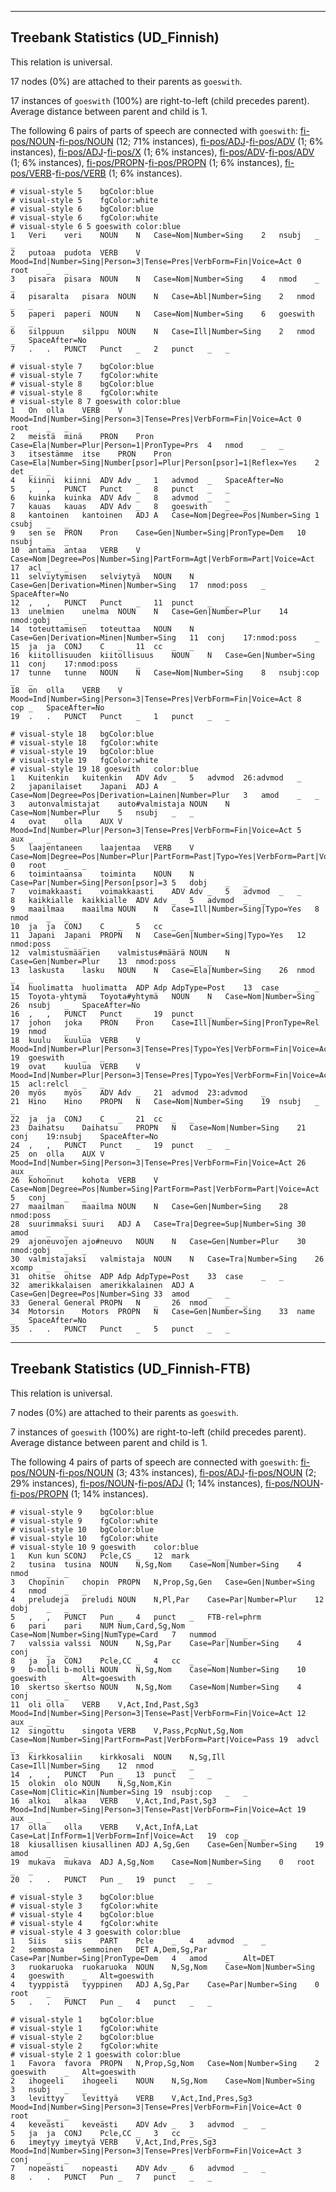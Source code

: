 

--------------------------------------------------------------------------------

## Treebank Statistics (UD_Finnish)

This relation is universal.

17 nodes (0%) are attached to their parents as `goeswith`.

17 instances of `goeswith` (100%) are right-to-left (child precedes parent).
Average distance between parent and child is 1.

The following 6 pairs of parts of speech are connected with `goeswith`: [fi-pos/NOUN]()-[fi-pos/NOUN]() (12; 71% instances), [fi-pos/ADJ]()-[fi-pos/ADV]() (1; 6% instances), [fi-pos/ADJ]()-[fi-pos/X]() (1; 6% instances), [fi-pos/ADV]()-[fi-pos/ADV]() (1; 6% instances), [fi-pos/PROPN]()-[fi-pos/PROPN]() (1; 6% instances), [fi-pos/VERB]()-[fi-pos/VERB]() (1; 6% instances).


~~~ conllu
# visual-style 5	bgColor:blue
# visual-style 5	fgColor:white
# visual-style 6	bgColor:blue
# visual-style 6	fgColor:white
# visual-style 6 5 goeswith	color:blue
1	Veri	veri	NOUN	N	Case=Nom|Number=Sing	2	nsubj	_	_
2	putoaa	pudota	VERB	V	Mood=Ind|Number=Sing|Person=3|Tense=Pres|VerbForm=Fin|Voice=Act	0	root	_	_
3	pisara	pisara	NOUN	N	Case=Nom|Number=Sing	4	nmod	_	_
4	pisaralta	pisara	NOUN	N	Case=Abl|Number=Sing	2	nmod	_	_
5	paperi	paperi	NOUN	N	Case=Nom|Number=Sing	6	goeswith	_	_
6	silppuun	silppu	NOUN	N	Case=Ill|Number=Sing	2	nmod	_	SpaceAfter=No
7	.	.	PUNCT	Punct	_	2	punct	_	_

~~~


~~~ conllu
# visual-style 7	bgColor:blue
# visual-style 7	fgColor:white
# visual-style 8	bgColor:blue
# visual-style 8	fgColor:white
# visual-style 8 7 goeswith	color:blue
1	On	olla	VERB	V	Mood=Ind|Number=Sing|Person=3|Tense=Pres|VerbForm=Fin|Voice=Act	0	root	_	_
2	meistä	minä	PRON	Pron	Case=Ela|Number=Plur|Person=1|PronType=Prs	4	nmod	_	_
3	itsestämme	itse	PRON	Pron	Case=Ela|Number=Sing|Number[psor]=Plur|Person[psor]=1|Reflex=Yes	2	det	_	_
4	kiinni	kiinni	ADV	Adv	_	1	advmod	_	SpaceAfter=No
5	,	,	PUNCT	Punct	_	8	punct	_	_
6	kuinka	kuinka	ADV	Adv	_	8	advmod	_	_
7	kauas	kauas	ADV	Adv	_	8	goeswith	_	_
8	kantoinen	kantoinen	ADJ	A	Case=Nom|Degree=Pos|Number=Sing	1	csubj	_	_
9	sen	se	PRON	Pron	Case=Gen|Number=Sing|PronType=Dem	10	nsubj	_	_
10	antama	antaa	VERB	V	Case=Nom|Degree=Pos|Number=Sing|PartForm=Agt|VerbForm=Part|Voice=Act	17	acl	_	_
11	selviytymisen	selviytyä	NOUN	N	Case=Gen|Derivation=Minen|Number=Sing	17	nmod:poss	_	SpaceAfter=No
12	,	,	PUNCT	Punct	_	11	punct	_	_
13	unelmien	unelma	NOUN	N	Case=Gen|Number=Plur	14	nmod:gobj	_	_
14	toteuttamisen	toteuttaa	NOUN	N	Case=Gen|Derivation=Minen|Number=Sing	11	conj	17:nmod:poss	_
15	ja	ja	CONJ	C	_	11	cc	_	_
16	kiitollisuuden	kiitollisuus	NOUN	N	Case=Gen|Number=Sing	11	conj	17:nmod:poss	_
17	tunne	tunne	NOUN	N	Case=Nom|Number=Sing	8	nsubj:cop	_	_
18	on	olla	VERB	V	Mood=Ind|Number=Sing|Person=3|Tense=Pres|VerbForm=Fin|Voice=Act	8	cop	_	SpaceAfter=No
19	.	.	PUNCT	Punct	_	1	punct	_	_

~~~


~~~ conllu
# visual-style 18	bgColor:blue
# visual-style 18	fgColor:white
# visual-style 19	bgColor:blue
# visual-style 19	fgColor:white
# visual-style 19 18 goeswith	color:blue
1	Kuitenkin	kuitenkin	ADV	Adv	_	5	advmod	26:advmod	_
2	japanilaiset	Japani	ADJ	A	Case=Nom|Degree=Pos|Derivation=Lainen|Number=Plur	3	amod	_	_
3	autonvalmistajat	auto#valmistaja	NOUN	N	Case=Nom|Number=Plur	5	nsubj	_	_
4	ovat	olla	AUX	V	Mood=Ind|Number=Plur|Person=3|Tense=Pres|VerbForm=Fin|Voice=Act	5	aux	_	_
5	laajentaneen	laajentaa	VERB	V	Case=Nom|Degree=Pos|Number=Plur|PartForm=Past|Typo=Yes|VerbForm=Part|Voice=Act	0	root	_	_
6	toimintaansa	toiminta	NOUN	N	Case=Par|Number=Sing|Person[psor]=3	5	dobj	_	_
7	voimakkaasti	voimakkaasti	ADV	Adv	_	5	advmod	_	_
8	kaikkialle	kaikkialle	ADV	Adv	_	5	advmod	_	_
9	maailmaa	maailma	NOUN	N	Case=Ill|Number=Sing|Typo=Yes	8	nmod	_	_
10	ja	ja	CONJ	C	_	5	cc	_	_
11	Japani	Japani	PROPN	N	Case=Gen|Number=Sing|Typo=Yes	12	nmod:poss	_	_
12	valmistusmäärien	valmistus#määrä	NOUN	N	Case=Gen|Number=Plur	13	nmod:poss	_	_
13	laskusta	lasku	NOUN	N	Case=Ela|Number=Sing	26	nmod	_	_
14	huolimatta	huolimatta	ADP	Adp	AdpType=Post	13	case	_	_
15	Toyota-yhtymä	Toyota#yhtymä	NOUN	N	Case=Nom|Number=Sing	26	nsubj	_	SpaceAfter=No
16	,	,	PUNCT	Punct	_	19	punct	_	_
17	johon	joka	PRON	Pron	Case=Ill|Number=Sing|PronType=Rel	19	nmod	_	_
18	kuulu	kuulua	VERB	V	Mood=Ind|Number=Plur|Person=3|Tense=Pres|Typo=Yes|VerbForm=Fin|Voice=Act	19	goeswith	_	_
19	ovat	kuulua	VERB	V	Mood=Ind|Number=Plur|Person=3|Tense=Pres|Typo=Yes|VerbForm=Fin|Voice=Act	15	acl:relcl	_	_
20	myös	myös	ADV	Adv	_	21	advmod	23:advmod	_
21	Hino	Hino	PROPN	N	Case=Nom|Number=Sing	19	nsubj	_	_
22	ja	ja	CONJ	C	_	21	cc	_	_
23	Daihatsu	Daihatsu	PROPN	N	Case=Nom|Number=Sing	21	conj	19:nsubj	SpaceAfter=No
24	,	,	PUNCT	Punct	_	19	punct	_	_
25	on	olla	AUX	V	Mood=Ind|Number=Sing|Person=3|Tense=Pres|VerbForm=Fin|Voice=Act	26	aux	_	_
26	kohonnut	kohota	VERB	V	Case=Nom|Degree=Pos|Number=Sing|PartForm=Past|VerbForm=Part|Voice=Act	5	conj	_	_
27	maailman	maailma	NOUN	N	Case=Gen|Number=Sing	28	nmod:poss	_	_
28	suurimmaksi	suuri	ADJ	A	Case=Tra|Degree=Sup|Number=Sing	30	amod	_	_
29	ajoneuvojen	ajo#neuvo	NOUN	N	Case=Gen|Number=Plur	30	nmod:gobj	_	_
30	valmistajaksi	valmistaja	NOUN	N	Case=Tra|Number=Sing	26	xcomp	_	_
31	ohitse	ohitse	ADP	Adp	AdpType=Post	33	case	_	_
32	amerikkalaisen	amerikkalainen	ADJ	A	Case=Gen|Degree=Pos|Number=Sing	33	amod	_	_
33	General	General	PROPN	N	_	26	nmod	_	_
34	Motorsin	Motors	PROPN	N	Case=Gen|Number=Sing	33	name	_	SpaceAfter=No
35	.	.	PUNCT	Punct	_	5	punct	_	_

~~~




--------------------------------------------------------------------------------

## Treebank Statistics (UD_Finnish-FTB)

This relation is universal.

7 nodes (0%) are attached to their parents as `goeswith`.

7 instances of `goeswith` (100%) are right-to-left (child precedes parent).
Average distance between parent and child is 1.

The following 4 pairs of parts of speech are connected with `goeswith`: [fi-pos/NOUN]()-[fi-pos/NOUN]() (3; 43% instances), [fi-pos/ADJ]()-[fi-pos/NOUN]() (2; 29% instances), [fi-pos/NOUN]()-[fi-pos/ADJ]() (1; 14% instances), [fi-pos/NOUN]()-[fi-pos/PROPN]() (1; 14% instances).


~~~ conllu
# visual-style 9	bgColor:blue
# visual-style 9	fgColor:white
# visual-style 10	bgColor:blue
# visual-style 10	fgColor:white
# visual-style 10 9 goeswith	color:blue
1	Kun	kun	SCONJ	Pcle,CS	_	12	mark	_	_
2	tusina	tusina	NOUN	N,Sg,Nom	Case=Nom|Number=Sing	4	nmod	_	_
3	Chopinin	chopin	PROPN	N,Prop,Sg,Gen	Case=Gen|Number=Sing	4	nmod	_	_
4	preludeja	preludi	NOUN	N,Pl,Par	Case=Par|Number=Plur	12	dobj	_	_
5	,	,	PUNCT	Pun	_	4	punct	_	FTB-rel=phrm
6	pari	pari	NUM	Num,Card,Sg,Nom	Case=Nom|Number=Sing|NumType=Card	7	nummod	_	_
7	valssia	valssi	NOUN	N,Sg,Par	Case=Par|Number=Sing	4	conj	_	_
8	ja	ja	CONJ	Pcle,CC	_	4	cc	_	_
9	b-molli	b-molli	NOUN	N,Sg,Nom	Case=Nom|Number=Sing	10	goeswith	_	Alt=goeswith
10	skertso	skertso	NOUN	N,Sg,Nom	Case=Nom|Number=Sing	4	conj	_	_
11	oli	olla	VERB	V,Act,Ind,Past,Sg3	Mood=Ind|Number=Sing|Person=3|Tense=Past|VerbForm=Fin|Voice=Act	12	aux	_	_
12	singottu	singota	VERB	V,Pass,PcpNut,Sg,Nom	Case=Nom|Number=Sing|PartForm=Past|VerbForm=Part|Voice=Pass	19	advcl	_	_
13	kirkkosaliin	kirkkosali	NOUN	N,Sg,Ill	Case=Ill|Number=Sing	12	nmod	_	_
14	,	,	PUNCT	Pun	_	13	punct	_	_
15	olokin	olo	NOUN	N,Sg,Nom,Kin	Case=Nom|Clitic=Kin|Number=Sing	19	nsubj:cop	_	_
16	alkoi	alkaa	VERB	V,Act,Ind,Past,Sg3	Mood=Ind|Number=Sing|Person=3|Tense=Past|VerbForm=Fin|Voice=Act	19	aux	_	_
17	olla	olla	VERB	V,Act,InfA,Lat	Case=Lat|InfForm=1|VerbForm=Inf|Voice=Act	19	cop	_	_
18	kiusallisen	kiusallinen	ADJ	A,Sg,Gen	Case=Gen|Number=Sing	19	amod	_	_
19	mukava	mukava	ADJ	A,Sg,Nom	Case=Nom|Number=Sing	0	root	_	_
20	.	.	PUNCT	Pun	_	19	punct	_	_

~~~


~~~ conllu
# visual-style 3	bgColor:blue
# visual-style 3	fgColor:white
# visual-style 4	bgColor:blue
# visual-style 4	fgColor:white
# visual-style 4 3 goeswith	color:blue
1	Siis	siis	PART	Pcle	_	4	advmod	_	_
2	semmosta	semmoinen	DET	A,Dem,Sg,Par	Case=Par|Number=Sing|PronType=Dem	4	amod	_	Alt=DET
3	ruokaruoka	ruokaruoka	NOUN	N,Sg,Nom	Case=Nom|Number=Sing	4	goeswith	_	Alt=goeswith
4	tyyppistä	tyyppinen	ADJ	A,Sg,Par	Case=Par|Number=Sing	0	root	_	_
5	.	.	PUNCT	Pun	_	4	punct	_	_

~~~


~~~ conllu
# visual-style 1	bgColor:blue
# visual-style 1	fgColor:white
# visual-style 2	bgColor:blue
# visual-style 2	fgColor:white
# visual-style 2 1 goeswith	color:blue
1	Favora	favora	PROPN	N,Prop,Sg,Nom	Case=Nom|Number=Sing	2	goeswith	_	Alt=goeswith
2	ihogeeli	ihogeeli	NOUN	N,Sg,Nom	Case=Nom|Number=Sing	3	nsubj	_	_
3	levittyy	levittyä	VERB	V,Act,Ind,Pres,Sg3	Mood=Ind|Number=Sing|Person=3|Tense=Pres|VerbForm=Fin|Voice=Act	0	root	_	_
4	keveästi	keveästi	ADV	Adv	_	3	advmod	_	_
5	ja	ja	CONJ	Pcle,CC	_	3	cc	_	_
6	imeytyy	imeytyä	VERB	V,Act,Ind,Pres,Sg3	Mood=Ind|Number=Sing|Person=3|Tense=Pres|VerbForm=Fin|Voice=Act	3	conj	_	_
7	nopeasti	nopeasti	ADV	Adv	_	6	advmod	_	_
8	.	.	PUNCT	Pun	_	7	punct	_	_

~~~


